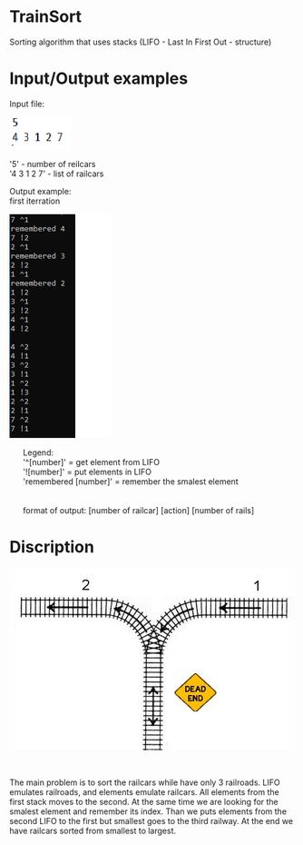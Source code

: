 # TrainSort
Sorting algorithm that uses stacks (LIFO - Last In First Out - structure)

# Input/Output examples

Input file:
<p>
  <img src="https://github.com/experiencecool/TrainSort/blob/34edb9249411db92ad406b6c784aae7a0eca9eef/Images/input.png">
</p>
<p>
   '5' - number of reilcars <br>
   '4 3 1 2 7' - list of railcars
</p>
 Output example:<br>
 first iterration
 <p>
  
  <img src="https://github.com/experiencecool/TrainSort/blob/master/Images/output.png"></p>
 <ul>Legend: <br>
 '^[number]' = get element from LIFO <br>
 '![number]' = put elements in LIFO   <br>
 'remembered [number]' = remember  the smalest element <br>
                 <br><br>
  format of output: [number of railcar] [action] [number of rails]
  </ul>
  
# Discription

<p>
  <img src="https://github.com/experiencecool/TrainSort/blob/master/Images/869.jpg">
  </p>
  <br>
  <p>
  The main problem is to sort the railcars while have only 3 railroads. LIFO emulates railroads, and elements emulate railcars. All elements from the first stack moves to the second. At the same time we are looking for the smalest element and remember its index. Than we puts elements from the second LIFO to the first but smallest goes to the third railway. At the end we have railcars sorted from smallest to largest.
  </p>

